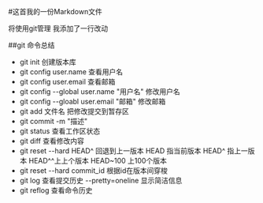 #这首我的一份Markdown文件

将使用git管理
我添加了一行改动

##git 命令总结

- git init 创建版本库
- git config user.name 查看用户名
- git config user.email 查看邮箱
- git config --global user.name "用户名" 修改用户名
- git config --gloabl user.email "邮箱" 修改邮箱
- git add 文件名 把修改提交到暂存区
- git commit -m "描述"
- git status 查看工作区状态
- git diff 查看修改内容
- git reset --hard HEAD^ 回退到上一版本 HEAD 指当前版本 HEAD^ 指上一版本 HEAD^^上上个版本 HEAD~100 上100个版本
- git reset --hard commit_id 根据id在版本间穿梭
- git log 查看提交历史 --pretty=oneline 显示简洁信息
- git reflog 查看命令历史

